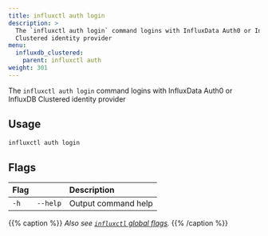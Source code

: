 ```yaml
---
title: influxctl auth login
description: >
  The `influxctl auth login` command logins with InfluxData Auth0 or InfluxDB
  Clustered identity provider
menu:
  influxdb_clustered:
    parent: influxctl auth
weight: 301
---
```


The `influxctl auth login` command logins with InfluxData Auth0 or InfluxDB
Clustered identity provider

## Usage

```sh
influxctl auth login
```

## Flags

| Flag |            | Description                                   |
| :--- | :--------- | :-------------------------------------------- |
| `-h` | `--help`   | Output command help                           |

{{% caption %}}
_Also see [`influxctl` global flags](/influxdb/clustered/reference/cli/influxctl/#global-flags)._
{{% /caption %}}
